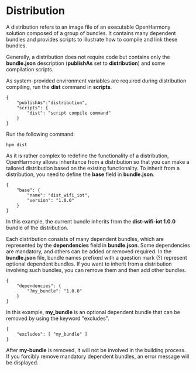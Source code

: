 # Distribution<a name="EN-US_TOPIC_0000001051770842"></a>

A distribution refers to an image file of an executable OpenHarmony solution composed of a group of bundles. It contains many dependent bundles and provides scripts to illustrate how to compile and link these bundles.

Generally, a distribution does not require code but contains only the  **bundle.json**  description \(**publishAs**  set to  **distribution**\) and some compilation scripts.

As system-provided environment variables are required during distribution compiling, run the  **dist**  command in  **scripts**.

```
{
    "publishAs":"distribution",
    "scripts": {
        "dist": "script compile command"
    }
}
```

Run the following command:

```
hpm dist 
```

As it is rather complex to redefine the functionality of a distribution, OpenHarmony allows inheritance from a distribution so that you can make a tailored distribution based on the existing functionality. To inherit from a distribution, you need to define the  **base**  field in  **bundle.json**.

```
{
    "base": {
        "name": "dist_wifi_iot",
        "version": "1.0.0"
    }
}
```

In this example, the current bundle inherits from the  **dist-wifi-iot 1.0.0**  bundle of the distribution.

Each distribution consists of many dependent bundles, which are represented by the  **dependencies**  field in  **bundle.json**. Some dependencies are mandatory, and others can be added or removed required. In the  **bundle.json**  file, bundle names prefixed with a question mark \(?\) represent optional dependent bundles. If you want to inherit from a distribution involving such bundles, you can remove them and then add other bundles.

```
{
    "dependencies": {
        "?my_bundle": "1.0.0"
    }
}
```

In this example,  **my\_bundle**  is an optional dependent bundle that can be removed by using the keyword "excludes".

```
{
    "excludes": [ "my_bundle" ]
}
```

After  **my-bundle**  is removed, it will not be involved in the building process. If you forcibly remove mandatory dependent bundles, an error message will be displayed.

